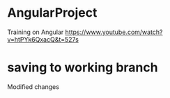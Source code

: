 # AngularProject
Training on Angular
https://www.youtube.com/watch?v=htPYk6QxacQ&t=527s
# saving to working branch
Modified changes